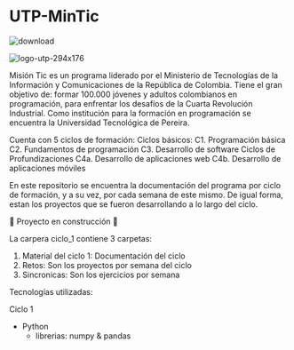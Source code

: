# UTP-MinTic
![download](https://user-images.githubusercontent.com/93212104/174463827-cde0e2fb-6e98-430b-92f0-599b464cadb8.jpg)

![logo-utp-294x176](https://user-images.githubusercontent.com/93212104/174463816-63b58d1b-bb5f-4229-8169-ea24e3474140.jpg)


Misión Tic es un programa liderado por el  Ministerio de Tecnologías de la Información y Comunicaciones de la República  de Colombia. Tiene el gran objetivo de: formar 100.000 jóvenes y adultos colombianos en programación, para enfrentar los desafíos de la Cuarta Revolución Industrial. Como institución para la formación en programación se encuentra la Universidad Tecnológica de Pereira. 

Cuenta con 5 ciclos de formación: 
 Ciclos básicos:
    C1. Programación básica
    C2. Fundamentos de programación
    C3. Desarrollo de software
 Ciclos de Profundizaciones
    C4a. Desarrollo de aplicaciones web
    C4b. Desarrollo de aplicaciones móviles

En este repositorio se encuentra la documentación del programa por ciclo de formación, y a su vez, por cada semana de este mismo. De igual forma, estan los proyectos que se fueron desarrollando a lo largo del ciclo. 

:construction: Proyecto en construcción :construction:

La carpera ciclo_1 contiene 3 carpetas: 
1. Material del ciclo 1: Documentación del ciclo
2. Retos: Son los proyectos por semana del ciclo
3. Sincronicas: Son los ejercicios por semana 

Tecnologías utilizadas: 

 Ciclo 1 
 - Python 
    - librerias: numpy & pandas 
